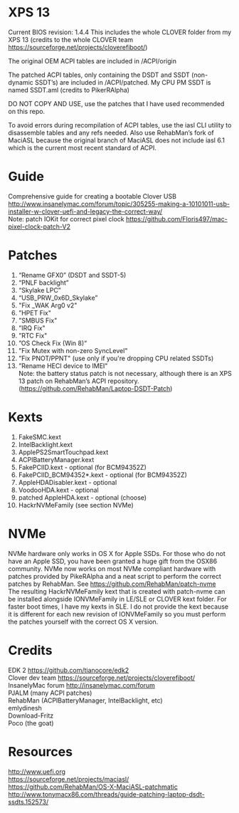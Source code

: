 # XPS 13
Current BIOS revision: 1.4.4
This includes the whole CLOVER folder from my XPS 13
(credits to the whole CLOVER team https://sourceforge.net/projects/cloverefiboot/)

The original OEM ACPI tables are included in /ACPI/origin

The patched ACPI tables, only containing the DSDT and SSDT (non-dynamic SSDT’s) are included in /ACPI/patched. My CPU PM SSDT is named SSDT.aml (credits to PikerRAlpha)

DO NOT COPY AND USE, use the patches that I have used recommended on this repo.

To avoid errors during recompilation of ACPI tables, use the iasl CLI utility to disassemble tables and any refs needed. Also use RehabMan’s fork of MaciASL because the original branch of MaciASL does not include iasl 6.1 which is the current most recent standard of ACPI.

# Guide
Comprehensive guide for creating a bootable Clover USB
http://www.insanelymac.com/forum/topic/305255-making-a-10101011-usb-installer-w-clover-uefi-and-legacy-the-correct-way/ <br />
Note: patch IOKit for correct pixel clock 
https://github.com/Floris497/mac-pixel-clock-patch-V2

# Patches

1. “Rename GFX0” (DSDT and SSDT-5) 
2. “PNLF backlight”
3. “Skylake LPC”
4. “USB_PRW_0x6D_Skylake”
5. "Fix _WAK Arg0 v2"
6. ”HPET Fix"
7. ”SMBUS Fix"
8. ”IRQ Fix"
9. ”RTC Fix"
10. ”OS Check Fix (Win 8)“
11. ”Fix Mutex with non-zero SyncLevel"
12. ”Fix PNOT/PPNT" (use only if you're dropping CPU related SSDTs)
13. ”Rename HECI device to IMEI" <br />
Note: the battery status patch is not necessary, although there is an XPS 13 patch on RehabMan’s ACPI repository. (https://github.com/RehabMan/Laptop-DSDT-Patch)


# Kexts 

1. FakeSMC.kext
2. IntelBacklight.kext
3. ApplePS2SmartTouchpad.kext
4. ACPIBatteryManager.kext
5. FakePCIID.kext - optional (for BCM94352Z)
6. FakePCIID_BCM94352*.kext - optional (for BCM94352Z)
7. AppleHDADisabler.kext - optional
8. VoodooHDA.kext - optional 
9. patched AppleHDA.kext - optional (choose)
10. HackrNVMeFamily (see section NVMe)


# NVMe
NVMe hardware only works in OS X for Apple SSDs. For those who do not have an Apple SSD, you have been granted a huge gift from the OSX86 community. NVMe now works on most NVMe compliant hardware with patches provided by PikeRAlpha and a neat script to perform the correct patches by RehabMan. See https://github.com/RehabMan/patch-nvme <br />
The resulting HackrNVMeFamily kext that is created with patch-nvme can be installed alongside IONVMeFamily in LE/SLE or CLOVER kext folder. For faster boot times, I have my kexts in SLE. I do not provide the kext because it is different for each new revision of IONVMeFamily so you must perform the patches yourself with the correct OS X version.

# Credits
EDK 2 https://github.com/tianocore/edk2 <br />
Clover dev team https://sourceforge.net/projects/cloverefiboot/ <br />
InsanelyMac forum http://insanelymac.com/forum <br />
PJALM (many ACPI patches) <br />
RehabMan (ACPIBatteryManager, IntelBacklight, etc) <br />
emlydinesh <br />
Download-Fritz <br />
Poco (the goat) <br />

# Resources
http://www.uefi.org <br />
https://sourceforge.net/projects/maciasl/ <br />
https://github.com/RehabMan/OS-X-MaciASL-patchmatic <br />
http://www.tonymacx86.com/threads/guide-patching-laptop-dsdt-ssdts.152573/ <br />


